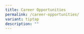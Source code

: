 ```yaml
---
title: Career Opportunities
permalink: /career-opportunities/
variant: tiptap
description: ""
---
```

